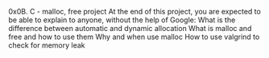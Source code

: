 0x0B. C - malloc, free project
At the end of this project, you are expected to be able to explain to anyone, without the help of Google:
What is the difference between automatic and dynamic allocation
What is malloc and free and how to use them
Why and when use malloc
How to use valgrind to check for memory leak
